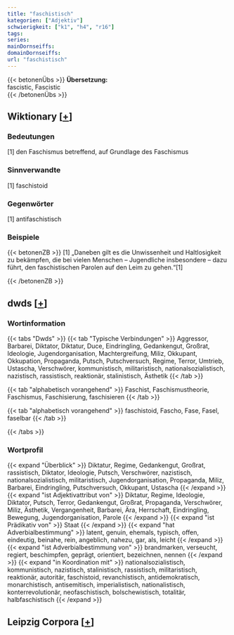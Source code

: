 ```yaml
---
title: "faschistisch"
kategorien: ["Adjektiv"]
schwierigkeit: ["k1", "h4", "r16"]
tags:
series:
mainDornseiffs:
domainDornseiffs:
url: "faschistisch"
---
```


{{< betonenÜbs >}}
**Übersetzung:**  
fascistic, Fascistic  
{{< /betonenÜbs >}}

## Wiktionary [[+](https://de.wiktionary.org/wiki/faschistisch)]

### Bedeutungen
[1] den Faschismus betreffend, auf Grundlage des Faschismus  

### Sinnverwandte
[1] faschistoid  

### Gegenwörter
[1] antifaschistisch  

### Beispiele
{{< betonenZB >}}
[1] „Daneben gilt es die Unwissenheit und Haltlosigkeit zu bekämpfen, die bei vielen Menschen – Jugendliche insbesondere – dazu führt, den faschistischen Parolen auf den Leim zu gehen.“[1]  

{{< /betonenZB >}}


## dwds [[+](https://www.dwds.de/wb/faschistisch)]

### Wortinformation
{{< tabs "Dwds" >}}
{{< tab "Typische Verbindungen" >}}
Aggressor, Barbarei, Diktator, Diktatur, Duce, Eindringling, Gedankengut, Großrat, Ideologie, Jugendorganisation, Machtergreifung, Miliz, Okkupant, Okkupation, Propaganda, Putsch, Putschversuch, Regime, Terror, Umtrieb, Ustascha, Verschwörer, kommunistisch, militaristisch, nationalsozialistisch, nazistisch, rassistisch, reaktionär, stalinistisch, Ästhetik
{{< /tab >}}

{{< tab "alphabetisch vorangehend" >}}
Faschist, Faschismustheorie, Faschismus, Faschisierung, faschisieren
{{< /tab >}}

{{< tab "alphabetisch vorangehend" >}}
faschistoid, Fascho, Fase, Fasel, faselbar
{{< /tab >}}

{{< /tabs >}}

### Wortprofil
{{< expand "Überblick" >}} Diktatur, Regime, Gedankengut, Großrat, rassistisch, Diktator, Ideologie, Putsch, Verschwörer, nazistisch, nationalsozialistisch, militaristisch, Jugendorganisation, Propaganda, Miliz, Barbarei, Eindringling, Putschversuch, Okkupant, Ustascha {{< /expand >}}
{{< expand "ist Adjektivattribut von" >}} Diktatur, Regime, Ideologie, Diktator, Putsch, Terror, Gedankengut, Großrat, Propaganda, Verschwörer, Miliz, Ästhetik, Vergangenheit, Barbarei, Ära, Herrschaft, Eindringling, Bewegung, Jugendorganisation, Parole {{< /expand >}}
{{< expand "ist Prädikativ von" >}} Staat {{< /expand >}}
{{< expand "hat Adverbialbestimmung" >}} latent, genuin, ehemals, typisch, offen, eindeutig, beinahe, rein, angeblich, nahezu, gar, als, leicht {{< /expand >}}
{{< expand "ist Adverbialbestimmung von" >}} brandmarken, verseucht, regiert, beschimpfen, geprägt, orientiert, bezeichnen, nennen {{< /expand >}}
{{< expand "in Koordination mit" >}} nationalsozialistisch, kommunistisch, nazistisch, stalinistisch, rassistisch, militaristisch, reaktionär, autoritär, faschistoid, revanchistisch, antidemokratisch, monarchistisch, antisemitisch, imperialistisch, nationalistisch, konterrevolutionär, neofaschistisch, bolschewistisch, totalitär, halbfaschistisch {{< /expand >}}

## Leipzig Corpora [[+](https://corpora.uni-leipzig.de/en/res?word=faschistisch&corpusId=deu_newscrawl-public_2018)]

